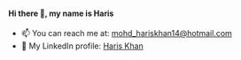 #### Hi there 👋, my name is Haris


- 📫 You can reach me at: mohd_hariskhan14@hotmail.com 
- 👤 My LinkedIn profile: [Haris Khan](https://www.linkedin.com/in/hariskhan14/)

<!---
- 👋 Hi, I’m @hariskhan14
- 👀 I’m interested in ...
- 🌱 I’m currently learning ...
- 💞️ I’m looking to collaborate on ...
- 📫 How to reach me ...
hariskhan14/hariskhan14 is a ✨ special ✨ repository because its `README.md` (this file) appears on your GitHub profile.
You can click the Preview link to take a look at your changes.
--->
